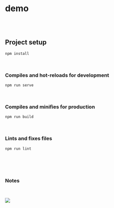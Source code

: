 # demo

<br><br>


## Project setup
```
npm install
```

<br>


### Compiles and hot-reloads for development
```
npm run serve
```


<br>

### Compiles and minifies for production
```
npm run build
```

<br>

### Lints and fixes files
```
npm run lint
```

<br><br><br>

### Notes

<br>


![](https://img2020.cnblogs.com/blog/1991547/202006/1991547-20200623143604597-607247332.png)


